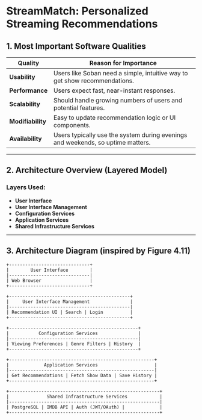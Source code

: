 # StreamMatch: Personalized Streaming Recommendations

## 1. Most Important Software Qualities

| Quality           | Reason for Importance |
|-------------------|------------------------|
| **Usability**     | Users like Soban need a simple, intuitive way to get show recommendations. |
| **Performance**   | Users expect fast, near-instant responses. |
| **Scalability**   | Should handle growing numbers of users and potential features. |
| **Modifiability** | Easy to update recommendation logic or UI components. |
| **Availability**  | Users typically use the system during evenings and weekends, so uptime matters. |

---

## 2. Architecture Overview (Layered Model)

### Layers Used:
- **User Interface**
- **User Interface Management**
- **Configuration Services**
- **Application Services**
- **Shared Infrastructure Services**

---

## 3. Architecture Diagram (inspired by Figure 4.11)

```plaintext
+------------------------------+
|        User Interface        |
|------------------------------|
| Web Browser                  |
+------------------------------+

+---------------------------------------------+
|     User Interface Management               |
|---------------------------------------------|
| Recommendation UI | Search | Login          |
+---------------------------------------------+

+------------------------------------------------+
|           Configuration Services               |
|------------------------------------------------|
| Viewing Preferences | Genre Filters | History  |
+------------------------------------------------+

+------------------------------------------------------+
|             Application Services                     |
|------------------------------------------------------|
| Get Recommendations | Fetch Show Data | Save History |
+------------------------------------------------------+

+--------------------------------------------------------+
|              Shared Infrastructure Services            |
|--------------------------------------------------------|
| PostgreSQL | IMDB API | Auth (JWT/OAuth) |             |
+--------------------------------------------------------+
